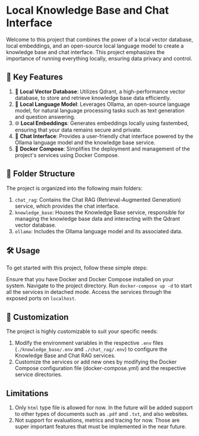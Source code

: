 # Local Knowledge Base and Chat Interface

Welcome to this project that combines the power of a local vector database, local embeddings, and an open-source local language model to create a knowledge base and chat interface. This project emphasizes the importance of running everything locally, ensuring data privacy and control.

## 🚀 Key Features

1. 📂 **Local Vector Database**: Utilizes Qdrant, a high-performance vector database, to store and retrieve knowledge base data efficiently.
1. 🧠 **Local Language Model**: Leverages Ollama, an open-source language model, for natural language processing tasks such as text generation and question answering.
1. 🌐 **Local Embeddings**: Generates embeddings locally using fastembed, ensuring that your data remains secure and private.
1. 💬 **Chat Interface**: Provides a user-friendly chat interface powered by the Ollama language model and the knowledge base service.
1. 🐳 **Docker Compose**: Simplifies the deployment and management of the project's services using Docker Compose.

## 📁 Folder Structure

The project is organized into the following main folders:

1. `chat_rag`: Contains the Chat RAG (Retrieval-Augmented Generation) service, which provides the chat interface.
1. `knowledge_base`: Houses the Knowledge Base service, responsible for managing the knowledge base data and interacting with the Qdrant vector database.
1. `ollama`: Includes the Ollama language model and its associated data.

## 🛠️ Usage

To get started with this project, follow these simple steps:

Ensure that you have Docker and Docker Compose installed on your system.
Navigate to the project directory.
Run `docker-compose up -d` to start all the services in detached mode.
Access the services through the exposed ports on `localhost`.

## 🎨 Customization

The project is highly customizable to suit your specific needs:

1. Modify the environment variables in the respective `.env` files (`./knowledge_base/.env` and `./chat_rag/.env`) to configure the Knowledge Base and Chat RAG services.
1. Customize the services or add new ones by modifying the Docker Compose configuration file (docker-compose.yml) and the respective service directories.

## Limitations

1. Only `html` type file is allowed for now. In the future will be added support to other types of documents such as `.pdf` and `.txt`, and also websites.
2. Not support for evaluations, metrics and tracing for now. Those are super important features that must be implemented in the near future.
